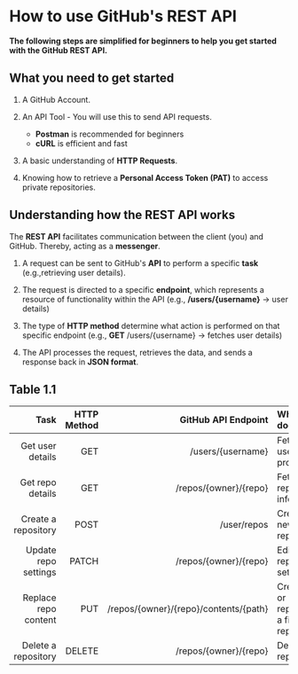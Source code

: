 # How to use GitHub's REST API

**The following steps are simplified for beginners to help you get started with the GitHub REST API.**




## What you need to get started

1. A GitHub Account.

2. An API Tool - You will use this to send API requests.
    * **Postman** is recommended for beginners
    * **cURL** is efficient and fast

3. A basic understanding of **HTTP Requests**.

4. Knowing how to retrieve a **Personal Access Token (PAT)** to access private repositories.


## Understanding how the REST API works

The **REST API** facilitates communication between the client (you) and GitHub. Thereby, acting as a **messenger**.

1. A request can be sent to GitHub's **API** to perform a specific **task** (e.g.,retrieving user details).

2. The request is directed to a specific **endpoint**, which represents a resource of functionality within the API (e.g., **/users/{username}** -> user details)

3. The type of **HTTP method** determine what action is performed on that specific endpoint (e.g., **GET** /users/{username} -> fetches user details)

4. The API processes the request, retrieves the data, and sends a response back in **JSON format**.


## Table 1.1

| **Task** | **HTTP Method** | **GitHub API Endpoint** | **What it does** |
|-----:|------------:|--------------------:|:-------------|                                                       
|Get user details|GET|/users/{username}|Fetches user profile|
|Get repo details|GET|/repos/{owner}/{repo}|Fetches repository info|
|Create a repository|POST|/user/repos|Creates a new repository| 
|Update repo settings|PATCH|/repos/{owner}/{repo}|Edits repository settings|
|Replace repo content|PUT|/repos/{owner}/{repo}/contents/{path}|Creates or replaces a file in a repository|
|Delete a repository|DELETE|/repos/{owner}/{repo}|Deletes a repository|
